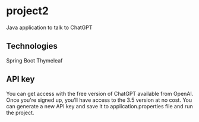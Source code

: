 # project2
Java application to talk to ChatGPT
## Technologies
Spring Boot
Thymeleaf
## API key
You can get access with the free version of ChatGPT available from OpenAI. Once you're signed up, you’ll have access to the 3.5 version at no cost. You can generate a new API key and save it to application.properties file and run the project.

